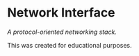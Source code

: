 # Network Interface

_A protocol-oriented networking stack._

This was created for educational purposes.
